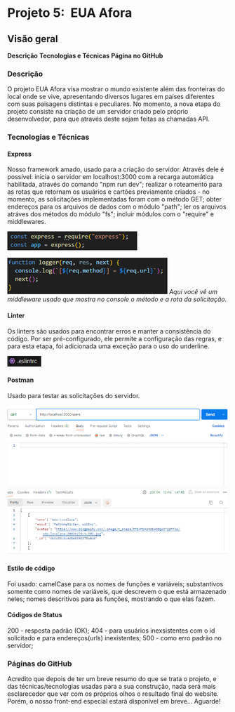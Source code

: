 # Projeto 5:  EUA Afora

## Visão geral

**Descrição**
**Tecnologias e Técnicas**
**Página no GitHub**

### Descrição

O projeto EUA Afora visa mostrar o mundo existente além das fronteiras do local onde se vive, apresentando diversos lugares em países diferentes com suas paisagens distintas e peculiares. No momento, a nova etapa do projeto consiste na criação de um servidor criado pelo próprio desenvolvedor, para que através deste sejam feitas as chamadas API.

### Tecnologias e Técnicas

#### Express

Nosso framework amado, usado para a criação do servidor. Através dele é possível: inicia o servidor em localhost:3000 com a recarga automática habilitada, através do comando "npm run dev"; realizar o roteamento para as rotas que retornam os usuários e cartões previamente criados - no momento, as solicitações implementadas foram com o método GET; obter endereços para os arquivos de dados com o módulo "path"; ler os arquivos atráves dos métodos do módulo "fs"; incluir módulos com o "require" e middlewares.

![Criação do servidor express](./images/image-1.png)

![Um middleware que mostra no console o método e a rota da solicitação](./images/image-3.png)
_Aqui você vê um middleware usado que mostra no console o método e a rota da solicitação._

#### Linter

Os linters são usados para encontrar erros e manter a consistência do código. Por ser pré-configurado, ele permite a configuração das regras, e para esta etapa, foi adicionada uma exceção para o uso do underline.

![Um arquivo linter](./images/image-2.png)

#### Postman

Usado para testar as solicitações do servidor.

![Teste do servidor para a rota /users](./images/image.png)

#### Estilo de código

Foi usado: camelCase para os nomes de funções e variáveis; substantivos somente como nomes de variáveis, que descrevem o que está armazenado neles; nomes descritivos para as funções, mostrando o que elas fazem.

#### Códigos de Status

200 - resposta padrão (OK);
404 - para usuários inexsistentes com o id solicitado e para endereços(urls) inexistentes;
500 - como erro padrão no servidor;

### Páginas do GitHub

Acredito que depois de ter um breve resumo do que se trata o projeto, e das técnicas/tecnologias usadas para a sua construção, nada será mais esclarecedor que ver com os próprios olhos o resultado final do website. Porém, o nosso front-end especial estará disponível em breve... Aguarde!
